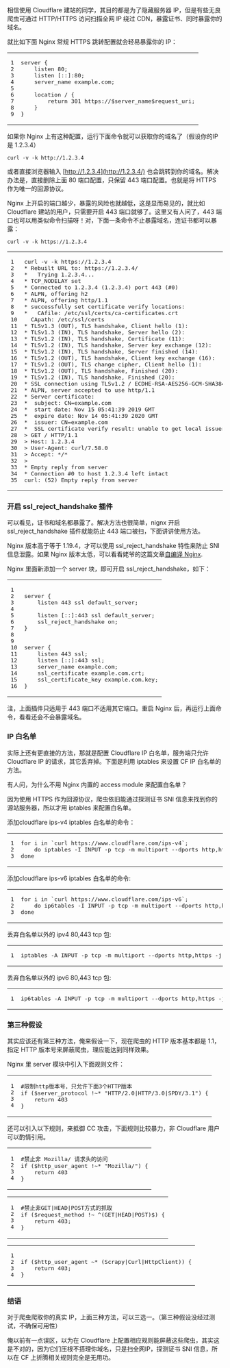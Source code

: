 相信使用 Cloudflare 建站的同学，其目的都是为了隐藏服务器 IP，但是有些无良爬虫可通过 HTTP/HTTPS 访问扫描全网 IP 绕过 CDN，暴露证书、同时暴露你的域名。

就比如下面 Nginx 常规 HTTPS 跳转配置就会轻易暴露你的 IP：

<table><tbody><tr><td><pre><span>1</span><br><span>2</span><br><span>3</span><br><span>4</span><br><span>5</span><br><span>6</span><br><span>7</span><br><span>8</span><br><span>9</span><br></pre></td><td><pre><span><span>server</span> {</span><br><span>    <span>listen</span> <span>80</span>;</span><br><span>    <span>listen</span> [::]:<span>80</span>;</span><br><span>    <span>server_name</span> example.com;</span><br><span></span><br><span>    <span>location</span> / {</span><br><span>        <span>return</span> <span>301</span> https://$server_name$request_uri;</span><br><span>    }</span><br><span>}</span><br></pre></td></tr></tbody></table>

如果你 Nginx 上有这种配置，运行下面命令就可以获取你的域名了（假设你的IP是 1.2.3.4）

`curl -v -k http://1.2.3.4`

或者直接浏览器输入 [http://1.2.3.4](http://1.2.3.4/) 也会跳转到你的域名。解决办法是，直接删除上面 80 端口配置，只保留 443 端口配置。也就是将 HTTPS 作为唯一的回源协议。

Nginx 上开启的端口越少，暴露的风险也就越低，这是显而易见的，就比如 Cloudflare 建站的用户，只需要开启 443 端口就够了。这里又有人问了，443 端口也可以用类似命令扫描呀！对，下面一条命令不止暴露域名，连证书都可以暴露：

`curl -v -k https://1.2.3.4`

<table><tbody><tr><td><pre><span>1</span><br><span>2</span><br><span>3</span><br><span>4</span><br><span>5</span><br><span>6</span><br><span>7</span><br><span>8</span><br><span>9</span><br><span>10</span><br><span>11</span><br><span>12</span><br><span>13</span><br><span>14</span><br><span>15</span><br><span>16</span><br><span>17</span><br><span>18</span><br><span>19</span><br><span>20</span><br><span>21</span><br><span>22</span><br><span>23</span><br><span>24</span><br><span>25</span><br><span>26</span><br><span>27</span><br><span>28</span><br><span>29</span><br><span>30</span><br><span>31</span><br><span>32</span><br><span>33</span><br><span>34</span><br><span>35</span><br></pre></td><td><pre><span><span>curl</span> -v -k https://<span>1.2</span><span>.3</span><span>.4</span></span><br><span>* <span>Rebuilt</span> <span>URL</span> to: https://<span>1.2</span><span>.3</span><span>.4</span>/</span><br><span>*   <span>Trying</span> <span>1.2</span><span>.3</span><span>.4</span>...</span><br><span>* <span>TCP_NODELAY</span> set</span><br><span>* <span>Connected</span> to <span>1.2</span><span>.3</span><span>.4</span> (<span>1.2</span><span>.3</span><span>.4</span>) <span>port</span> 443 (#0)</span><br><span>* ALPN, offering h2</span><br><span>* ALPN, offering http/1.1</span><br><span>* successfully set certificate verify locations:</span><br><span>*   CAfile: /etc/ssl/certs/ca-certificates.crt</span><br><span>  CApath: /etc/ssl/certs</span><br><span>* TLSv1.3 (<span>OUT</span>), TLS handshake, Client hello (1):</span><br><span>* TLSv1.3 (<span>IN</span>), TLS handshake, Server hello (2):</span><br><span>* TLSv1.2 (<span>IN</span>), TLS handshake, Certificate (11):</span><br><span>* TLSv1.2 (<span>IN</span>), TLS handshake, Server key exchange (12):</span><br><span>* TLSv1.2 (<span>IN</span>), TLS handshake, Server finished (14):</span><br><span>* TLSv1.2 (<span>OUT</span>), TLS handshake, Client key exchange (16):</span><br><span>* TLSv1.2 (<span>OUT</span>), TLS change cipher, Client hello (1):</span><br><span>* TLSv1.2 (<span>OUT</span>), TLS handshake, Finished (20):</span><br><span>* TLSv1.2 (<span>IN</span>), TLS handshake, Finished (20):</span><br><span>* SSL connection using TLSv1.2 / ECDHE-RSA-AES256-GCM-SHA384</span><br><span>* ALPN, server accepted to use http/1.1</span><br><span>* Server certificate:</span><br><span>*  subject: CN=example.com</span><br><span>*  start date: Nov 15 05:41:39 2019 GMT</span><br><span>*  expire date: Nov 14 05:41:39 2020 GMT</span><br><span>*  issuer: CN=example.com</span><br><span>*  SSL certificate verify result: unable to get local issuer certificate (20), continuing anyway.</span><br><span>&gt; GET / HTTP/1.1</span><br><span>&gt; Host: 1.2.3.4</span><br><span>&gt; User-Agent: curl/7.58.0</span><br><span>&gt; Accept: */*</span><br><span>&gt; </span><br><span>* Empty reply from server</span><br><span>* Connection #0 to host 1.2.3.4 left intact</span><br><span>curl: (52) Empty reply from server</span><br></pre></td></tr></tbody></table>

### [](https://1kb.day/posts/nginx_cdn.html#%E5%BC%80%E5%90%AF-ssl-reject-handshake-%E6%8F%92%E4%BB%B6 "开启 ssl_reject_handshake 插件")开启 ssl\_reject\_handshake 插件

可以看见，证书和域名都暴露了。解决方法也很简单，nignx 开启 ssl\_reject\_handshake 插件就能防止 443 端口被扫，下面讲讲使用方法。

Nginx 版本高于等于 1.19.4，才可以使用 ssl\_reject\_handshake 特性来防止 SNI 信息泄露。如果 Nginx 版本太低，可以看看姥爷的这篇文章[自编译 Nginx](https://1kb.day/posts/nginx_make.html).

Nginx 里面新添加一个 server 块，即可开启 ssl\_reject\_handshake，如下：

<table><tbody><tr><td><pre><span>1</span><br><span>2</span><br><span>3</span><br><span>4</span><br><span>5</span><br><span>6</span><br><span>7</span><br><span>8</span><br><span>9</span><br><span>10</span><br><span>11</span><br><span>12</span><br><span>13</span><br><span>14</span><br><span>15</span><br><span>16</span><br></pre></td><td><pre><span></span><br><span><span>server</span> {</span><br><span>    <span>listen</span> <span>443</span> ssl default_server;</span><br><span>    </span><br><span>    <span>listen</span> [::]:<span>443</span> ssl default_server;</span><br><span>    <span>ssl_reject_handshake</span> <span>on</span>;</span><br><span>}</span><br><span></span><br><span></span><br><span><span>server</span> {</span><br><span>    <span>listen</span> <span>443</span> ssl;</span><br><span>    <span>listen</span> [::]:<span>443</span> ssl;</span><br><span>    <span>server_name</span> example.com;</span><br><span>    <span>ssl_certificate</span> example.com.crt;</span><br><span>    <span>ssl_certificate_key</span> example.com.key;</span><br><span>}</span><br></pre></td></tr></tbody></table>

注，上面插件只适用于 443 端口不适用其它端口。重启 Nginx 后，再运行上面命令，看看还会不会暴露域名。

### [](https://1kb.day/posts/nginx_cdn.html#IP-%E7%99%BD%E5%90%8D%E5%8D%95 "IP 白名单")IP 白名单

实际上还有更直接的方法，那就是配置 Cloudflare IP 白名单，服务端只允许 Cloudflare IP 的请求，其它丢弃掉。下面是利用 iptables 来设置 CF IP 白名单的方法。

有人问，为什么不用 Nginx 内置的 access module 来配置白名单？

因为使用 HTTPS 作为回源协议，爬虫依旧能通过探测证书 SNI 信息来找到你的源站服务器，所以才用 iptables 来配置白名单。

添加cloudflare ips-v4 iptables 白名单的命令：

<table><tbody><tr><td><pre><span>1</span><br><span>2</span><br><span>3</span><br></pre></td><td><pre><span><span>for</span> i <span>in</span> `curl https:<span>//</span>www.cloudflare.com/ips-v4`;</span><br><span>    <span>do</span> iptables -I INPUT -p tcp -m multiport --dports http,https -s <span>$i</span> -j ACCEPT;</span><br><span>done</span><br></pre></td></tr></tbody></table>

添加cloudflare ips-v6 iptables 白名单的命令:

<table><tbody><tr><td><pre><span>1</span><br><span>2</span><br><span>3</span><br></pre></td><td><pre><span><span>for</span> i <span>in</span> `curl https:<span>//</span>www.cloudflare.com/ips-v6`;</span><br><span>    <span>do</span> ip6tables -I INPUT -p tcp -m multiport --dports http,https -s <span>$i</span> -j ACCEPT;</span><br><span>done</span><br></pre></td></tr></tbody></table>

丢弃白名单以外的 ipv4 80,443 tcp 包:

<table><tbody><tr><td><pre><span>1</span><br></pre></td><td><pre><span>iptables -<span>A</span> <span>INPUT</span> -<span>p</span> tcp -m multiport --dports http,https -j DROP</span><br></pre></td></tr></tbody></table>

丢弃白名单以外的 ipv6 80,443 tcp 包:

<table><tbody><tr><td><pre><span>1</span><br></pre></td><td><pre><span>ip6tables -<span>A</span> <span>INPUT</span> -<span>p</span> tcp -m multiport --dports http,https -j DROP</span><br></pre></td></tr></tbody></table>

### [](https://1kb.day/posts/nginx_cdn.html#%E7%AC%AC%E4%B8%89%E7%A7%8D%E5%81%87%E8%AE%BE "第三种假设")第三种假设

其实应该还有第三种方法，俺来假设一下，现在爬虫的 HTTP 版本基本都是 1.1，指定 HTTP 版本号来屏蔽爬虫，理应能达到同样效果。

Nginx 里 server 模块中引入下面规则文件：

<table><tbody><tr><td><pre><span>1</span><br><span>2</span><br><span>3</span><br><span>4</span><br></pre></td><td><pre><span><span>#限制http版本号，只允许下面3个HTTP版本</span></span><br><span><span>if</span> ($server_protocol !~* <span>"HTTP/2.0|HTTP/3.0|SPDY/3.1"</span>) {</span><br><span>    <span>return</span> <span>403</span></span><br><span>}</span><br></pre></td></tr></tbody></table>

还可以引入以下规则，来抵御 CC 攻击，下面规则比较暴力，非 Cloudflare 用户可以酌情引用。

<table><tbody><tr><td><pre><span>1</span><br><span>2</span><br><span>3</span><br><span>4</span><br></pre></td><td><pre><span><span>#禁止非 Mozilla/ 请求头的访问</span></span><br><span><span>if</span> ($http_user_agent !~* <span>"Mozilla/"</span>) {</span><br><span>    <span>return</span> <span>403</span></span><br><span>}</span><br></pre></td></tr></tbody></table>

<table><tbody><tr><td><pre><span>1</span><br><span>2</span><br><span>3</span><br><span>4</span><br></pre></td><td><pre><span>#禁止非GET|<span>HEAD</span>|<span>POST</span>方式的抓取</span><br><span><span>if</span> ($request_method !~ ^(GET|<span>HEAD</span>|<span>POST</span>)$) {</span><br><span>    <span>return</span> <span>403</span>;</span><br><span>}</span><br></pre></td></tr></tbody></table>

<table><tbody><tr><td><pre><span>1</span><br><span>2</span><br><span>3</span><br><span>4</span><br></pre></td><td><pre><span></span><br><span><span>if</span> ($http_user_agent <span>~* (Scrapy|Curl|HttpClient))</span> {</span><br><span>    <span>return</span> <span>403</span>;</span><br><span>}</span><br></pre></td></tr></tbody></table>

### [](https://1kb.day/posts/nginx_cdn.html#%E7%BB%93%E8%AF%AD "结语")结语

对于爬虫爬取你的真实 IP，上面三种方法，可以三选一。（第三种假设没经过测试，不确保可用性）

俺以前有一点误区，以为在 Cloudflare 上配置相应规则能屏蔽这些爬虫，其实这是不对的，因为它们压根不搭理你域名，只是扫全网IP，探测证书 SNI 信息，所以在 CF 上折腾相关规则完全是无用功。